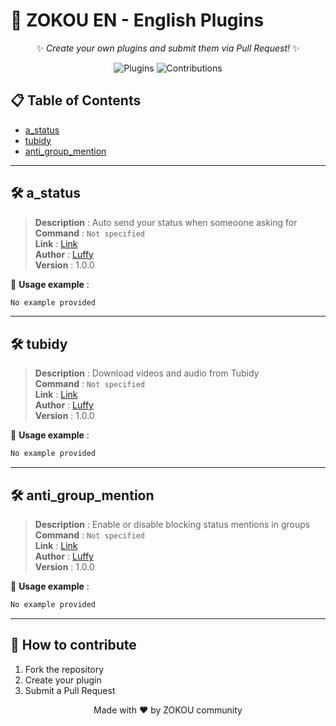 # 🎉 ZOKOU EN - English Plugins

<div align="center">
  
✨ *Create your own plugins and submit them via Pull Request!* ✨  

![Plugins](https://img.shields.io/badge/Total_Plugins-3-blue) 
![Contributions](https://img.shields.io/badge/Contributions-Welcome-green)

</div>

## 📋 Table of Contents
- [a_status](#a_status)
- [tubidy](#tubidy)
- [anti_group_mention](#anti_group_mention)

---


## 🛠 a_status 

> **Description** : Auto send your status when someoone asking for  
> **Command** : `Not specified`  
> **Link** : [Link](https://gist.github.com/stark989ioio/93bbc56e1be9c90546bfb949efb622ea)  
> **Author** : [Luffy](#)  
> **Version** : 1.0.0  



🔹 **Usage example** :  
```bash
No example provided
```

---

## 🛠 tubidy 

> **Description** : Download videos and audio from Tubidy  
> **Command** : `Not specified`  
> **Link** : [Link](https://gist.github.com/stark989ioio/0edaa07ed57fc95bd5f5ff8bbc2f6d87)  
> **Author** : [Luffy](#)  
> **Version** : 1.0.0  



🔹 **Usage example** :  
```bash
No example provided
```

---

## 🛠 anti_group_mention 

> **Description** : Enable or disable blocking status mentions in groups  
> **Command** : `Not specified`  
> **Link** : [Link](https://gist.github.com/stark989ioio/bbd40515901b1d3e128a595a3ed1a0e9)  
> **Author** : [Luffy](#)  
> **Version** : 1.0.0  



🔹 **Usage example** :  
```bash
No example provided
```

---


## 🤝 How to contribute
1. Fork the repository
2. Create your plugin
3. Submit a Pull Request

<div align="center">
  
Made with ❤️ by ZOKOU community

</div>
